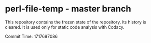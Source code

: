 # perl-file-temp - master branch

This repository contains the frozen state of the repository.
Its history is cleared. It is used only for static code
analysis with Codacy.

Commit Time: 1717687086